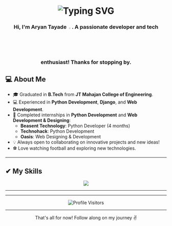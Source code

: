 <h1 align="center">
  <img src="https://readme-typing-svg.demolab.com?font=Fira+Code&weight=500&size=30&duration=2000&pause=3000&color=F7F7F7&width=435&lines=Hello+there%2C+I'm+Aryan!;Hola%2C+soy+Aryan!;%E3%81%93%E3%82%93%E3%81%AB%E3%81%A1%E3%81%AF%E3%80%81%E3%82%A2%E3%83%AA%E3%82%A2%E3%83%B3%E3%81%A7%E3%81%99%EF%BC%81;Hello+there%2C+I'm+Aryan!;+Bonjour%2C+je+suis+Aryan!;Cze%C5%9B%C4%87%2C+jestem+Aryan!;%D0%9F%D1%80%D0%B8%D0%B2%D0%B5%D1%82%2C+%D1%8F+%D0%90%D1%80%D1%8C%D1%8F%D0%BD!;Hello+there%2C+I'm+Aryan!;+Ol%C3%A1%2C+eu+sou+Aryan!" 
       alt="Typing SVG" />
</h1>

<h3 align="center">
  Hi, I'm Aryan Tayade <img width="2.5%" src="https://media.tenor.com/e3GqicbfhMYAAAAi/get-greeting-get-greetings.gif">.  
  A passionate developer and tech enthusiast! Thanks for stopping by.
</h3>

## 💻 **About Me**

- 🎓 Graduated in **B.Tech** from **JT Mahajan College of Engineering**.  
- 💻 Experienced in **Python Development**, **Django**, and **Web Development**.  
- 🌟 Completed internships in **Python Development** and **Web Development & Designing**:  
  - **Beasent Technology**: Python Developer (4 months)  
  - **Technohack**: Python Development  
  - **Oasis**: Web Designing & Development  
- 💡 Always open to collaborating on innovative projects and new ideas!  
- ⚽ Love watching football and exploring new technologies.

---

## ✔ **My Skills**

<p align="center">
 <img src="https://skillicons.dev/icons?i=python,django,mysql,postgres,html,css,bootstrap,tailwind,javascript,git,github,vscode&theme=dark" />
</p>

---
---

<p align="center">
  <img src="https://komarev.com/ghpvc/?username=aryan-tayade&label=Visitors&color=0088cc&style=flat-square" alt="Profile Visitors" />
</p>

---

<p align="center">That's all for now! Follow along on my journey ✌️</p>
